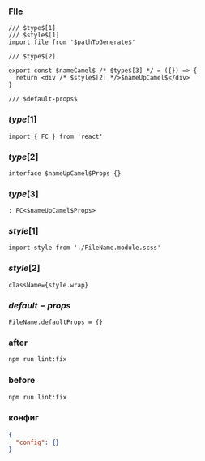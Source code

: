### FIle

```tsx
/// $type$[1]
/// $style$[1]
import file from '$pathToGenerate$'

/// $type$[2]

export const $nameCamel$ /* $type$[3] */ = ({}) => {
  return <div /* $style$[2] */>$nameUpCamel$</div>
}

/// $default-props$
```

### $type$[1]

```text
import { FC } from 'react'
```

### $type$[2]

```text
interface $nameUpCamel$Props {}
```

### $type$[3]

```text
: FC<$nameUpCamel$Props>
```

### $style$[1]

```text
import style from './FileName.module.scss'
```

### $style$[2]

```text
className={style.wrap}
```

### $default-props$

```tsx
FileName.defaultProps = {}
```

### after

```bash
npm run lint:fix
```

### before

```bash
npm run lint:fix
```

### конфиг

```json
{
  "config": {}
}
```
